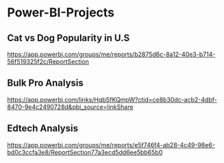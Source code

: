 # Power-BI-Projects
## Cat vs Dog Popularity in U.S
https://app.powerbi.com/groups/me/reports/b2875d6c-8a12-40e3-b714-56f519325f2c/ReportSection

## Bulk Pro Analysis
https://app.powerbi.com/links/HqbSfKQmpW?ctid=ce8b30dc-acb2-4dbf-8470-9e4c2490728d&pbi_source=linkShare

## Edtech Analysis
https://app.powerbi.com/groups/me/reports/e5f746f4-ab28-4c49-98e6-bd0c3ccfa3e8/ReportSection77a3ecd5dd6ee5bb65b0
